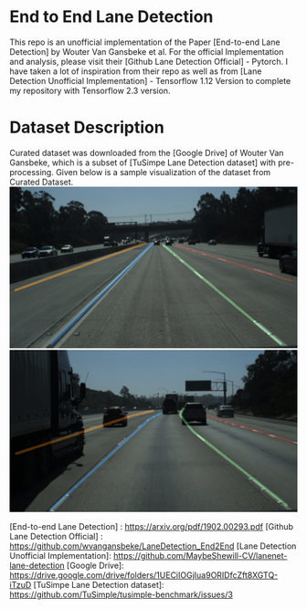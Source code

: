 # End to End Lane Detection

This repo is an unofficial implementation of the Paper [End-to-end Lane Detection] by Wouter Van Gansbeke et al. 
For the official Implementation and analysis, please visit their [Github Lane Detection Official] - Pytorch. 
I have taken a lot of inspiration from their repo as well as from 
[Lane Detection Unofficial Implementation] - Tensorflow 1.12 Version 
to complete my repository with Tensorflow 2.3 version. 

# Dataset Description

Curated dataset was downloaded from the [Google Drive] of Wouter Van Gansbeke, which is a subset of 
[TuSimpe Lane Detection dataset] with pre-processing. Given below is a sample visualization of the dataset
from Curated Dataset.
![Sample 1](Figures/sample_visualization_1.png?raw=true "Image 1 with Ground Truth Overlaid")
![Sample 2](Figures/sample_visualization_2.png?raw=true "Image 2 with Ground Truth Overlaid")




[End-to-end Lane Detection] : <https://arxiv.org/pdf/1902.00293.pdf>
[Github Lane Detection Official] : <https://github.com/wvangansbeke/LaneDetection_End2End>
[Lane Detection Unofficial Implementation]: <https://github.com/MaybeShewill-CV/lanenet-lane-detection>
[Google Drive]: <https://drive.google.com/drive/folders/1UECiIOGjIua9ORIDfcZft8XGTQ-iTzuD>
[TuSimpe Lane Detection dataset]: <https://github.com/TuSimple/tusimple-benchmark/issues/3>